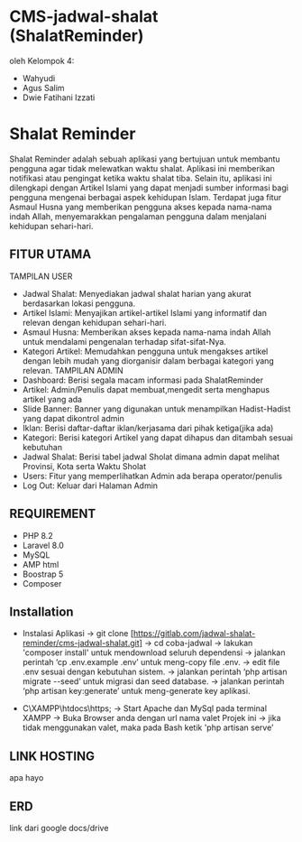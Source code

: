 # CMS-jadwal-shalat (ShalatReminder)

oleh Kelompok 4:

- Wahyudi
- Agus Salim
- Dwie Fatihani Izzati

# Shalat Reminder

Shalat Reminder adalah sebuah aplikasi yang bertujuan untuk membantu pengguna agar tidak melewatkan waktu shalat. Aplikasi ini memberikan notifikasi atau pengingat ketika waktu shalat tiba. Selain itu, aplikasi ini dilengkapi dengan Artikel Islami yang dapat menjadi sumber informasi bagi pengguna mengenai berbagai aspek kehidupan Islam. Terdapat juga fitur Asmaul Husna yang memberikan pengguna akses kepada nama-nama indah Allah, menyemarakkan pengalaman pengguna dalam menjalani kehidupan sehari-hari.

## FITUR UTAMA

TAMPILAN USER

- Jadwal Shalat: Menyediakan jadwal shalat harian yang akurat berdasarkan lokasi pengguna.
- Artikel Islami: Menyajikan artikel-artikel Islami yang informatif dan relevan dengan kehidupan sehari-hari.
- Asmaul Husna: Memberikan akses kepada nama-nama indah Allah untuk mendalami pengenalan terhadap sifat-sifat-Nya.
- Kategori Artikel: Memudahkan pengguna untuk mengakses artikel dengan lebih mudah yang diorganisir dalam berbagai kategori yang relevan.
  TAMPILAN ADMIN
- Dashboard: Berisi segala macam informasi pada ShalatReminder
- Artikel: Admin/Penulis dapat membuat,mengedit serta menghapus artikel yang ada
- Slide Banner: Banner yang digunakan untuk menampilkan Hadist-Hadist yang dapat dikontrol admin
- Iklan: Berisi daftar-daftar iklan/kerjasama dari pihak ketiga(jika ada)
- Kategori: Berisi kategori Artikel yang dapat dihapus dan ditambah sesuai kebutuhan
- Jadwal Shalat: Berisi tabel jadwal Sholat dimana admin dapat melihat Provinsi, Kota serta Waktu Sholat
- Users: Fitur yang memperlihatkan Admin ada berapa operator/penulis
- Log Out: Keluar dari Halaman Admin

## REQUIREMENT

- PHP 8.2
- Laravel 8.0
- MySQL
- AMP html
- Boostrap 5
- Composer

## Installation

- Instalasi Aplikasi
  -> git clone [https://gitlab.com/jadwal-shalat-reminder/cms-jadwal-shalat.git]
  -> cd coba-jadwal
  -> lakukan 'composer install' untuk mendownload seluruh dependensi
  -> jalankan perintah ‘cp .env.example .env’ untuk meng-copy file .env.
  -> edit file .env sesuai dengan kebutuhan sistem.
  -> jalankan perintah ‘php artisan migrate --seed’ untuk migrasi dan seed database.
  -> jalankan perintah ‘php artisan key:generate’ untuk meng-generate key aplikasi.

- C\XAMPP\htdocs\https;
  -> Start Apache dan MySql pada terminal XAMPP
  -> Buka Browser anda dengan url nama valet Projek ini
  -> jika tidak menggunakan valet, maka pada Bash ketik 'php artisan serve'

## LINK HOSTING

apa hayo

## ERD

link dari google docs/drive
